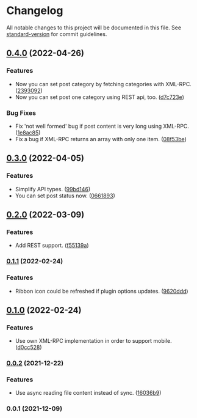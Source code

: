 # Changelog

All notable changes to this project will be documented in this file. See [standard-version](https://github.com/conventional-changelog/standard-version) for commit guidelines.

## [0.4.0](https://github.com/devbean/obsidian-wordpress/compare/0.3.0...0.4.0) (2022-04-26)


### Features

* Now you can set post category by fetching categories with XML-RPC. ([2393092](https://github.com/devbean/obsidian-wordpress/commit/23930923dd9b626c07cc1b94473da723acbdcb02))
* Now you can set post one category using REST api, too. ([d7c723e](https://github.com/devbean/obsidian-wordpress/commit/d7c723e61e0a6b7838b97ce5fee094434e341dfe))


### Bug Fixes

* Fix 'not well formed' bug if post content is very long using XML-RPC. ([1e8ac85](https://github.com/devbean/obsidian-wordpress/commit/1e8ac854ecfe9f485751d9d10b658ad4002fab95))
* Fix a bug if XML-RPC returns an array with only one item. ([08f53be](https://github.com/devbean/obsidian-wordpress/commit/08f53beeb553cc370fb1d6736b44171d0fb0fafe))

## [0.3.0](https://github.com/devbean/obsidian-wordpress/compare/0.2.0...0.3.0) (2022-04-05)


### Features

* Simplify API types. ([99bd146](https://github.com/devbean/obsidian-wordpress/commit/99bd146cef4eef02faf3b592668e3e17e7e7439b))
* You can set post status now. ([0661893](https://github.com/devbean/obsidian-wordpress/commit/06618936fda714d62240198377a48ea81553f596))

## [0.2.0](https://github.com/devbean/obsidian-wordpress/compare/0.1.1...0.2.0) (2022-03-09)


### Features

* Add REST support. ([f55139a](https://github.com/devbean/obsidian-wordpress/commit/f55139a13477b83f16be51ea20349acb2a484fe0))

### [0.1.1](https://github.com/devbean/obsidian-wordpress/compare/0.1.0...0.1.1) (2022-02-24)


### Features

* Ribbon icon could be refreshed if plugin options updates. ([9620ddd](https://github.com/devbean/obsidian-wordpress/commit/9620ddd48cfe3654e6583d6be2039e821e5a6da6))

## [0.1.0](https://github.com/devbean/obsidian-wordpress/compare/0.0.2...0.1.0) (2022-02-24)


### Features

* Use own XML-RPC implementation in order to support mobile. ([d0cc528](https://github.com/devbean/obsidian-wordpress/commit/d0cc5280d64ee2eded8c124205ef4cf9df9d60dd))

### [0.0.2](https://github.com/devbean/obsidian-wordpress/compare/0.0.1...0.0.2) (2021-12-22)


### Features

* Use async reading file content instead of sync. ([16036b9](https://github.com/devbean/obsidian-wordpress/commit/16036b9374738c984fc5e6db15e2f8caeec93ce8))

### 0.0.1 (2021-12-09)
